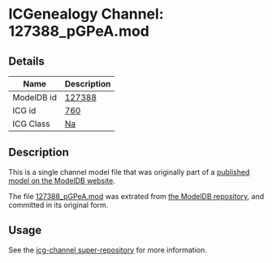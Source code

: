 # ICGenealogy Channel: 127388\_pGPeA.mod

## Details

Name | Description
---- | -----------
ModelDB id | [127388](http://senselab.med.yale.edu/ModelDB/ShowModel.cshtml?model=127388)
ICG id | [760](http://icg.neurotheory.ox.ac.uk/channels/2/760)
ICG Class | [Na](http://icg.neurotheory.ox.ac.uk/channels/2)

## Description

This is a single channel model file that was originally part of a [published model on the ModelDB website](http://senselab.med.yale.edu/mModelDB/ShowModel.cshtml?model=127388).

The file [127388\_pGPeA.mod](127388_pGPeA.mod) was extrated from [the ModelDB repository](http://senselab.med.yale.edu/ModelDB/ShowModel.cshtml?model=127388), and committed in its original form.

## Usage

See the [icg-channel super-repository](https://github.com/icgenealogy/icg-channels) for more information.